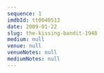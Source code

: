 ```yaml
---
sequence: 1
imdbId: tt0040513
date: 2009-01-22
slug: the-kissing-bandit-1948
medium: null
venue: null
venueNotes: null
mediumNotes: null
---
```


